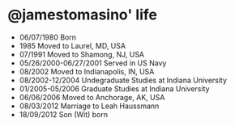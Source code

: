 @jamestomasino' life
===============

- 06/07/1980 Born
- 1985 Moved to Laurel, MD, USA
- 07/1991 Moved to Shamong, NJ, USA
- 05/26/2000-06/27/2001 Served in US Navy
- 08/2002 Moved to Indianapolis, IN, USA
- 08/2002-12/2004 Undegraduate Studies at Indiana University
- 01/2005-05/2006 Graduate Studies at Indiana University
- 06/06/2006 Moved to Anchorage, AK, USA
- 08/03/2012 Marriage to Leah Haussmann
- 18/09/2012 Son (Wit) born
